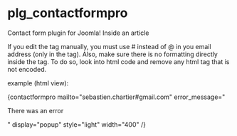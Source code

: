 plg_contactformpro
==================

Contact form plugin for Joomla!
Inside an article

If you edit the tag manually, you must use # instead of @ in you email address (only in the tag). Also, make sure there is no formatting directly inside the tag. To do so, look into html code and remove any html tag that is not encoded.

example (html view):

{contactformpro mailto="sebastien.chartier#gmail.com" error_message="<p>There was an error</p>" display="popup" style="light" width="400" /}

